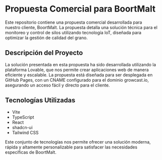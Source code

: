 # Propuesta Comercial para BoortMalt

Este repositorio contiene una propuesta comercial desarrollada para nuestro cliente, BoortMalt. La propuesta detalla una solución técnica para el monitoreo y control de silos utilizando tecnología IoT, diseñada para optimizar la gestión de calidad del grano.

## Descripción del Proyecto

La solución presentada en esta propuesta ha sido desarrollada utilizando la plataforma Lovable, que nos permite crear aplicaciones web de manera eficiente y escalable. La propuesta está diseñada para ser desplegada en GitHub Pages, con un CNAME configurado para el dominio growcast.io, asegurando un acceso fácil y directo para el cliente.

## Tecnologías Utilizadas

- Vite
- TypeScript
- React
- shadcn-ui
- Tailwind CSS

Este conjunto de tecnologías nos permite ofrecer una solución moderna, rápida y altamente personalizable para satisfacer las necesidades específicas de BoortMalt.
